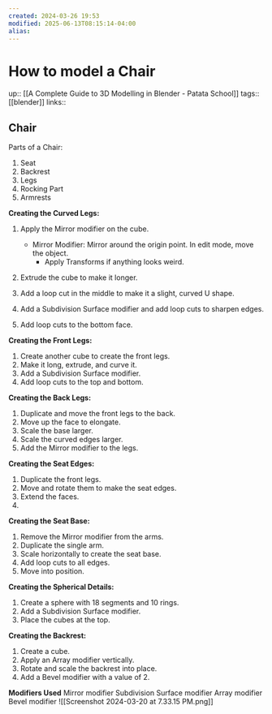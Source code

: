 ```yaml
---
created: 2024-03-26 19:53
modified: 2025-06-13T08:15:14-04:00
alias:
---
```

# How to model a Chair
up::  [[A Complete Guide to 3D Modelling in Blender - Patata School]]
tags:: [[blender]]
links::
## Chair

Parts of a Chair:
1. Seat
2. Backrest
3. Legs
4. Rocking Part
5. Armrests


**Creating the Curved Legs:**
1. Apply the Mirror modifier on the cube.
	- Mirror Modifier: Mirror around the origin point. In edit mode, move the object.
		- Apply Transforms if anything looks weird.

2. Extrude the cube to make it longer.
3. Add a loop cut in the middle to make it a slight, curved U shape.
4. Add a Subdivision Surface modifier and add loop cuts to sharpen edges.
5. Add loop cuts to the bottom face.

**Creating the Front Legs:**
1. Create another cube to create the front legs.
2. Make it long, extrude, and curve it.
3. Add a Subdivision Surface modifier.
4. Add loop cuts to the top and bottom.

**Creating the Back Legs:**
1. Duplicate and move the front legs to the back.
2. Move up the face to elongate.
3. Scale the base larger.
4. Scale the curved edges larger.
5. Add the Mirror modifier to the legs.

**Creating the Seat Edges:**
1. Duplicate the front legs.
2. Move and rotate them to make the seat edges.
3. Extend the faces.
4.
**Creating the Seat Base:**
1. Remove the Mirror modifier from the arms.
2. Duplicate the single arm.
3. Scale horizontally to create the seat base.
4. Add loop cuts to all edges.
5. Move into position.

**Creating the Spherical Details:**
1. Create a sphere with 18 segments and 10 rings.
2. Add a Subdivision Surface modifier.
3. Place the cubes at the top.

**Creating the Backrest:**
1. Create a cube.
2. Apply an Array modifier vertically.
3. Rotate and scale the backrest into place.
4. Add a Bevel modifier with a value of 2.

**Modifiers Used**
 Mirror modifier
 Subdivision Surface modifier
 Array modifier
 Bevel modifier
 ![[Screenshot 2024-03-20 at 7.33.15 PM.png]]
